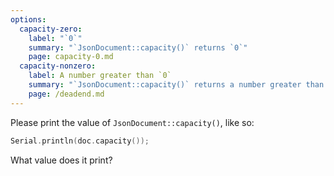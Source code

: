 ```yaml
---
options:
  capacity-zero:
    label: "`0`"
    summary: "`JsonDocument::capacity()` returns `0`"
    page: capacity-0.md
  capacity-nonzero:
    label: A number greater than `0`
    summary: "`JsonDocument::capacity()` returns a number greater than `0`"
    page: /deadend.md
---
```



Please print the value of `JsonDocument::capacity()`, like so:

```c++
Serial.println(doc.capacity());
```

What value does it print?
